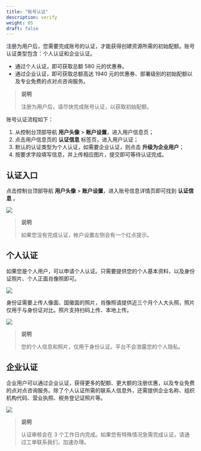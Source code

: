 ```yaml
---
title: "账号认证"
description: verify
weight: 05
draft: false
---
```


注册为用户后，您需要完成账号的认证，才能获得创建资源所需的初始配额。账号认证类型包含：个人认证和企业认证。

- 通过个人认证，即可获取总额 580 元的优惠券。
- 通过企业认证，即可获取总额高达 1940 元的优惠券、部署级别的初始配额以及专业免费的点对点咨询服务。

> **说明**
>
> 注册为用户后，请尽快完成账号认证，以获取初始配额。

账号认证流程如下：

1. 从控制台顶部导航 **用户头像** > **账户设置**，进入用户信息页；
2. 点击用户信息页的 **认证信息** 标签页，进入用户认证；
3. 默认的认证类型为个人认证，如需要企业认证，则点击 **升级为企业用户**；
4. 按要求字段填写信息，并上传相应图片，提交即可等待认证完成。

## 认证入口

点击控制台顶部导航 **用户头像** > **账户设置**，进入账号信息详情页即可找到 **认证信息** 。

![](../../_images/user-verify-entry.png)

>**说明**
>
>如果您没有完成认证，帐户设置左侧会有一个红点提示。

## 个人认证

如果您是个人用户，可以申请个人认证。只需要提供您的个人基本资料，以及身份证照片、个人正面肖像照即可。

![](../../_images/user-verify-normal-user-info.png)

身份证需要上传人像面、国徽面的照片，肖像照请提供近三个月个人大头照，照片仅用于与身份证对比。照片支持扫码上传、本地上传。

![](../../_images/user-verify-image.png)

>**说明**
>
>您的个人信息和照片，仅用于身份认证。平台不会泄露您的个人隐私。

## 企业认证

企业用户可以通过企业认证，获得更多的配额、更大额的注册优惠，以及专业免费的点对点咨询服务。除了个人认证所需的联系人信息外，还需提供企业名称、组织机构代码、营业执照、税务登记证照片等。

![](../../_images/user-verify-enterprise-user-info.png)

>**说明**
>
>认证审核会在 3 个工作日内完成。如果您有特殊情况急需完成认证，请通过工单联系我们，加速办理。
